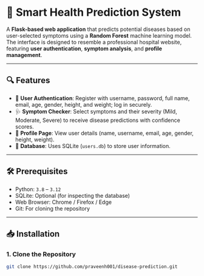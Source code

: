 # 🏥 Smart Health Prediction System

A **Flask-based web application** that predicts potential diseases based on user-selected symptoms using a **Random Forest** machine learning model. The interface is designed to resemble a professional hospital website, featuring **user authentication**, **symptom analysis**, and **profile management**.

---

## 🔍 Features

- 🔐 **User Authentication**: Register with username, password, full name, email, age, gender, height, and weight; log in securely.
- 🩺 **Symptom Checker**: Select symptoms and their severity (Mild, Moderate, Severe) to receive disease predictions with confidence scores.
- 👤 **Profile Page**: View user details (name, username, email, age, gender, height, weight).
- 💾 **Database**: Uses SQLite (`users.db`) to store user information.

---

## 🛠 Prerequisites

- Python: `3.8` – `3.12`
- SQLite: Optional (for inspecting the database)
- Web Browser: Chrome / Firefox / Edge
- Git: For cloning the repository

---

## 📥 Installation

### 1. Clone the Repository

```bash
git clone https://github.com/praveenh001/disease-prediction.git


